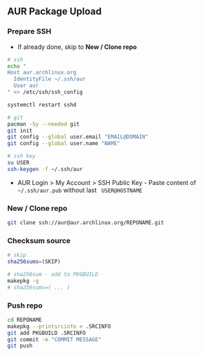AUR Package Upload
---

### Prepare SSH
- If already done, skip to **New / Clone repo**
```sh
# ssh
echo "
Host aur.archlinux.org
  IdentityFile ~/.ssh/aur
  User aur
" >> /etc/ssh/ssh_config

systemctl restart sshd

# git
pacman -Sy --needed git
git init
git config --global user.email "EMAIL@DOMAIN"
git config --global user.name "NAME"

# ssh key
su USER
ssh-keygen -f ~/.ssh/aur
```
- AUR Login > My Account > SSH Public Key - Paste content of `~/.ssh/aur.pub` without last ` USER@HOSTNAME`

### New / Clone repo
```sh
git clone ssh://aur@aur.archlinux.org/REPONAME.git
```

### Checksum source
```sh
# skip
sha256sums=(SKIP)

# sha256sum - add to PKGBUILD
makepkg -g
# sha256sums=( ... )
```

### Push repo
```sh
cd REPONAME
makepkg --printsrcinfo > .SRCINFO
git add PKGBUILD .SRCINFO
git commit -m "COMMIT MESSAGE"
git push
```
